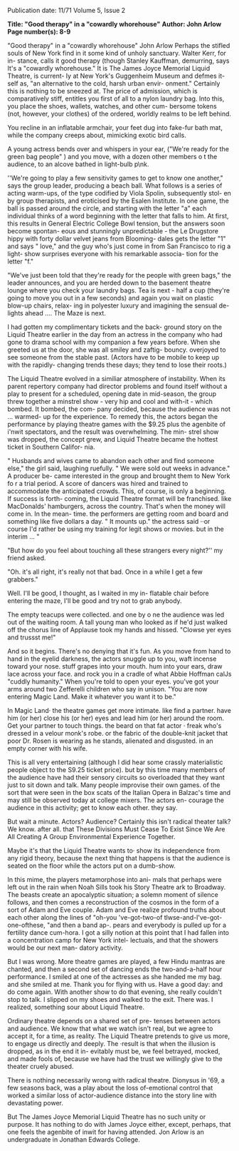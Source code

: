 Publication date: 11/71
Volume 5, Issue 2

**Title: "Good therapy" in a "cowardly whorehouse"**
**Author: John Arlow**
**Page number(s): 8-9**

"Good therapy" in a "cowardly whorehouse" 
John Arlow 
Perhaps the stifled souls of New York find in it 
some kind of unholy sanctuary. Walter Kerr, for in-
stance, calls it good therapy (though Stanley Kauffman, 
demurring, says It's a "cowardly whorehouse." It is 
The James Joyce Memorial Liquid Theatre, is current-
ly at New York's Guggenheim Museum and defmes it-
self as, "an alternative to the cold, harsh urban envir-
onment." Certainly this is nothing to be sneezed at. 
The price of admission, which is comparatively stiff, 
entitles you first of all to a nylon laundry bag. Into this, 
you place the shoes, wallets, watches, and other cum-
bersome tokens (not, however, your clothes) of the 
ordered, worldly realms to be left behind. 

You recline in an inflatable armchair, your feet dug 
into fake-fur bath mat, while the company creeps about, 
mimicking exotic bird calls. 

A young actress bends over and whispers in your 
ear, ("We're ready for the green bag people" ) and you 
move, with a dozen other members o t the audience, to 
an alcove bathed in light-bulb p\nk. 

''We're going to play a few sensitivity games to get 
to know one another," says the group leader, producing 
a beach ball. What follows is a series of acting warm-ups, 
of the type codified by Viola Spolin, subsequently stol-
en by group therapists, and eroticised by the Esalen 
Institute. In one game, the ball is passed around the 
circle, and starting with the letter "a" each individual 
thinks of a word beginning with the letter that falls to 
him. At first, this results in General Electric College 
Bowl tension, but the answers soon become spontan-
eous and stunningly unpredictable - the Le Drugstore 
hippy with forty dollar velvet jeans from Blooming-
dales gets the letter "1" and says " love," and the guy 
who's just come in from San Francisco to rig a light-
show surprises everyone with his remarkable associa-
tion for the letter "f." 

"We've just been told that they're ready for the 
people with green bags," the leader announces, and you 
are herded down to the basement theatre lounge where 
you check your laundry bags. Tea is next - half a cup 
(they're going to move you out in a few seconds) 
and again you wait on plastic blow-up chairs, relax-
ing in polyester luxury and imagining the sensual de-
lights ahead .... The Maze is next. 

I had gotten my complimentary tickets and the back-
ground story on the Liquid Theatre earlier in the day 
from an actress in the company who had gone to drama 
school with my companion a few years before. When 
she greeted us at the door, she was all smiley and zaftig-
bouncy. overjoyed to see someone from the stable past. 
(Actors have to be mobile to keep up with the rapidly-
changing trends these days; they tend to lose their 
roots.) 

The Liquid Theatre evolved in a similiar atmosphere 
of instability. When its parent repertory company had 
director problems and found itself without a play to 
present for a scheduled, opening date in mid-season, the 
group threw together a minstrel show - very hip and 
cool and with-it - which bombed. It bombed, the com-
pany decided, because the audience was not ... warmed-
up for the experience. To remedy this, the actors began 
the performance by playing theatre games with the 
$9.25 plus the agenbite of i'nwit 
spectators, and the result was overwhelming. The min-
strel show was dropped, the concept grew, and Liquid 
Theatre became the hottest ticket in Southern Califor-
nia. 

" Husbands and wives came to abandon each other 
and find someone else," the girl said, laughing ruefully. 
" We were sold out weeks in advance." A producer be-
came interested in the group and brought them to New 
York fo r a trial period. A score of dancers was hired 
and trained to accommodate the anticipated crowds. 
This, of course, is only a beginning. If success is forth-
coming, the Liquid Theatre format will be franchised. 
like MacDonalds' hamburgers, across the country. 
That's when the money will come in. In the mean-
time. the performers are getting room and board and 
something like five dollars a day. " It mounts up." the 
actress said ··or course I'd rather be using my training 
for legit shows or movies. but in the interim ... " 

"But how do you feel about touching all these 
strangers every night?'' my friend asked. 

"Oh. it's all right, it's really not that bad. Once in 
a while I get a few grabbers." 

Well. I'll be good, I thought, as I waited in my in-
flatable chair before entering the maze, I'll be good and 
try not to grab anybody. 

The empty teacups were collected. and one by o ne the 
audience was led out of the waiting room. A tall young 
man who looked as if he'd just walked off the chorus 
line of Applause took my hands and hissed. "Clowse 
yer eyes and trussst me!" 

And so it begins. There's no denying that it's fun. 
As you move from hand to hand in the eyelid darkness, 
the actors snuggle up to you, waft incense toward your 
nose. stuff grapes into your mouth. hum into your ears, 
draw lace across your face. and rock you in a cradle of 
what Abbie Hoffman calJs "cuddly humanity." When 
you're told to open your eyes. you've got your arms 
around two Zefferelli children who say in unison. 
"You are now entering Magic Land. Make it whatever 
you want it to be." 

In Magic Land· the theatre games get more intimate. 
like find a partner. have him (or her) close his (or her) 
eyes and lead him (or her) around the room. Get your 
partner to touch things. the beard on that fat actor 
· 
freak who's dressed in a velour monk's robe. or the 
fabric of the double-knit jacket that poor Dr. Rosen is 
wearing as he stands, alienated and disgusted. in an 
empty corner with his wife. 

This is all very entertaining (although I did hear some 
crassly materialistic people object to the S9.25 ticket 
price). but by this time many members of the audience 
have had their sensory circuits so overloaded that they 
want just to sit down and talk. Many people improvise 
their own games. of the sort that were seen in the box 
scats of the Italian Opera in Balzac's time and may still 
be observed today at college mixers. The actors en-
courage the audience in this activity; get to know each 
other. they say. 

But wait a minute. Actors? Audience? Certainly 
this isn't radical theater talk? We know. after all. that 
These Divisions Must Cease To Exist Since We Are All 
Creating A Group Environmental Experience Together. 


Maybe it's that the Liquid Theatre wants to· show its 
independence from any rigid theory, because the next 
thing that happens is that the audience is seated on the 
floor while the actors put on a dumb-show. 

In this mime, the players metamorphose into ani-
mals that perhaps were left out in the rain when Noah 
Sills took his Story Theatre ark to Broadway. The 
beasts create an apocalyptic situation; a solemn moment 
of silence follows, and then comes a reconstruction of 
the cosmos in the form of a sort of Adam and Eve 
couple. Adam and Eve realize profound truths about 
each other along the lines of "oh-you 've-got-two-of 
tlwse-and-l've-got-one-ofthese, "and then a band ap-. 
pears and everybody is pulled up for a fertility dance 
cum-hora. I got a silly notion at this point that I had 
fallen into a concentration camp for New York intel-
lectuals, and that the showers would be our next man-
datory activity. 

But I was wrong. More theatre games are played, a 
few Hindu mantras are chanted, and then a second set 
of dancing ends the two-and-a-half hour performance. 
I smiled at one of the actresses as she handed me 
my bag. and she smiled at me. Thank you for flying 
with us. Have a good day: and do come again. With 
another show to do that evening, she really couldn't 
stop to talk. I slipped on my shoes and walked to the 
exit. There was. I realized, something sour about Liquid 
Theatre. 

Ordinary theatre depends on a shared set of pre-
tenses between actors and audience. We know that what 
we watch isn't real, but we agree to accept it, for a 
time, as reality. The Liquid Theatre pretends to give 
us more, to engage us directly and deeply. The ·result 
is that when the illusion is dropped, as in the end it in-
evitably must be, we feel betrayed, mocked, and made 
fools of, because we have had the trust we willingly 
give to the theater cruely abused. 

There is nothing necessarily wrong with radical 
theatre. Dionysus in '69, a few seasons back, was a play 
about the loss of-emotional control that worked a 
similar loss of actor-audience distance into the story 
line with devastating power. 

But The James Joyce Memorial Liquid Theatre has 
no such unity or purpose. It has nothing to do with 
James Joyce either, except, perhaps, that one feels the 
agenbite of inwit for having attended. 
Jon Arlow is an undergraduate in Jonathan Edwards 
College.